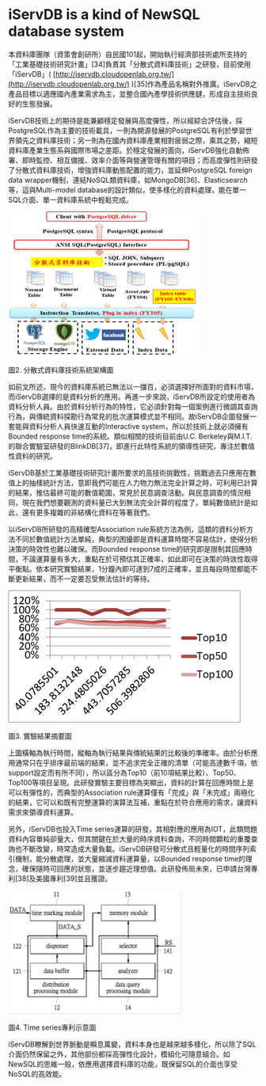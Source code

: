 # iServDB is a kind of NewSQL database system

本資料庫團隊（資策會創研所）自民國101起，開始執行經濟部技術處所支持的「工業基礎技術研究計畫」\[34\]負責其「分散式資料庫技術」之研發，目前使用「iServDB」\( [http://iservdb.cloudopenlab.org.tw/](http://iservdb.cloudopenlab.org.tw/) \)\[35\]作為產品名稱對外推廣。iServDB之產品目標以適應國內產業需求為主，並整合國內產學技術供應鏈，形成自主技術良好的生態發展。

iServDB技術上的期待是能兼顧穩定發展與高度彈性，所以經綜合評估後，採PostgreSQL作為主要的技術載具，一則為開源發展的PostgreSQL有利於學習世界領先之資料庫技術；另一則為在國內資料庫產業相對疲弱之際，乘其之勢，縮短資料庫產業生態系與國際市場之差距。於穩定發展的面向，iServDB強化自動佈署、即時監控、相互備援、效率介面等與營運管理有關的項目；而高度彈性則研發了分散式資料庫技術，增強資料庫動態配置的能力，並延伸PostgreSQL foreign data wrapper機制，連結NoSQL類資料庫，如MongoDB\[36\]、Elasticsearch等，這與Multi-model database的設計類似，使多樣化的資料處理，能在單一SQL介面、單一資料庫系統中輕鬆完成。

![](.gitbook/assets/iservdb.png)

圖2. 分散式資料庫技術系統架構圖

如前文所述，現今的資料庫系統已無法以一擋百，必須選擇好所面對的資料市場，而iServDB選擇的是資料分析的應用。再進一步來說，iServDB所設定的使用者為資料分析人員。由於資料分析行為的特性，它必須針對每一個案例進行微調其查詢行為，與傳統資料探勘行為常見的批次運算模式並不相同。故iServDB企圖發展一套能與資料分析人員快速互動的Interactive system，所以於技術上就必須擁有Bounded response time的系統。類似相關的技術目前由U.C. Berkeley與M.I.T.的聯合實驗室研發的BlinkDB\[37\]，即進行此特性系統的領導性研究，專注於數值性資料的研究。

iServDB基於工業基礎技術研究計畫所要求的高技術挑戰性，挑戰過去只應用在數值上的抽樣統計方法，意即我們可能在人力物力無法完全計算之時，可利用已計算的結果，推估最終可能的數值範圍，常見於民意調查活動。與民意調查的情況相同，現在我們想要觀測的資料量已大到無法完全計算的程度了，單純數值統計是如此，還有更多複雜的非結構化資料在等著我們。

以iServDB所研發的高精確型Association rule系統方法為例，這類的資料分析方法不同於數值統計方法單純，典型的困擾即是資料運算時間不容易估計，使得分析決策的時效性也難以確保。而Bounded response time的研究即是限制其回應時間，不論運算量有多大，重點在於可預估其正確率，如此即可在決策的時效性取得平衡點。依本研究實驗結果，1分鐘內即可達到7成的正確率，並且每段時間都能不斷更新結果，而不一定要忍受無法估計的等待。

![](.gitbook/assets/iservdb_experiments.png)

圖3. 實驗結果摘要圖

上圖橫軸為執行時間，縱軸為執行結果與傳統結果的比較後的準確率。由於分析應用通常只在乎排序最前端的結果，並不追求完全正確的清單（可能高達數千項，依support設定而有所不同），所以區分為Top10（前10項結果比較）、Top50、Top100等項目呈現。此研發實驗主要目標為突顯出，資料的計算在回應時間上是可以有彈性的，而典型的Association rule運算僅有「完成」與「未完成」兩極化的結果，它可以和既有完整運算的演算法互補，重點在於符合應用的需求，讓資料需求來領導資料運算。

另外，iServDB也投入Time series運算的研發，其相對應的應用為IOT，此類問題資料內容單純卻量大，但其關鍵在於大量的時序資料查詢，不同時間顆粒的重覆查詢也不斷改變，時常造成大量負載。iServDB研發可分散式且輕量化的時間序列索引機制，能分散處理，並大量縮減資料運算量，以Bounded response time的理念，確保隨時可回應的狀態，並逐步趨近理想值。此研發佈局未來，已申請台灣專利\[38\]及美國專利\[39\]並且獲證。

![](.gitbook/assets/iservdb_timeseries.png)

圖4. Time series專利示意圖

iServDB瞭解到世界脈動是瞬息萬變，資料本身也是越來越多樣化，所以除了SQL介面仍然保留之外，其他部份都採高彈性化設計，模組化可隨意組合。如NewSQL的思維一般，依應用選擇資料庫的功能，既保留SQL的介面也享受NoSQL的高效能。

